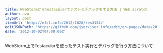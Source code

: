 ```yaml
---
title: WebStormからtestacularでテストとデバッグをする方法 | Web scratch
author: azu
layout: post
itemUrl: 'http://efcl.info/2012/1028/res3154/'
editJSONPath: 'https://github.com/jser/jser.info/edit/gh-pages/data/2012/10/index.json'
date: '2012-10-02T07:00:00Z'
---
```

WebStorm上でTestacularを使ったテスト実行とデバッグを行う方法について
